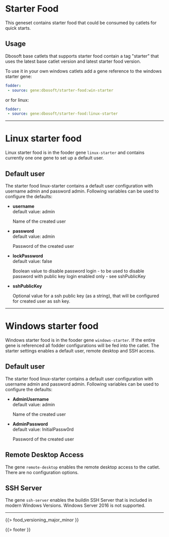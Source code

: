 # Starter Food

This geneset contains starter food that could be consumed by catlets for quick starts.

## Usage

Dbosoft base catlets that supports starter food contain a tag "starter" that uses the latest base catlet version and latest starter food version. 

To use it in your own windows catlets add a gene reference to the windows starter gene:

``` yaml
fodder:
 - source: gene:dbosoft/starter-food:win-starter
```

or for linux:


``` yaml
fodder:
 - source: gene:dbosoft/starter-food:linux-starter
```

-----

# Linux starter food

Linux starter food is in the fooder gene `linux-starter`  and contains currently one one gene to set up a default user.


## Default user

The starter food linux-starter contains a default user configuration with username admin and password admin. 
Following variables can be used to configure the defaults:

- **username**  
  default value: admin
  
  Name of the created user

- **password**  
  default value: admin

  Password of the created user

- **lockPassword**  
  default value: false    

  Boolean value to disable password login - to be used to disable password with public key login enabled only - see sshPublicKey

- **sshPublicKey**  
  
  Optional value for a ssh public key (as a string), that will be configured for created user as ssh key.


-----

# Windows starter food

Windows starter food is in the fooder gene `windows-starter`. 
If the entire gene is referenced all fodder configurations will be fed into the catlet. The starter settings enables a default user, remote desktop and SSH access. 

## Default user

The starter food linux-starter contains a default user configuration with username admin and password admin. 
Following variables can be used to configure the defaults:

- **AdminUsername**  
  default value: admin
  
  Name of the created user

- **AdminPassword**  
  default value: InitialPassw0rd

  Password of the created user


## Remote Desktop Access

The gene `remote-desktop` enables the remote desktop access to the catlet. There are no configuration options. 



## SSH Server

The gene `ssh-server` enables the buildin SSH Server that is included in modern Windows Versions. Windows Server 2016 is not supported. 


---

{{> food_versioning_major_minor }}

{{> footer }}

